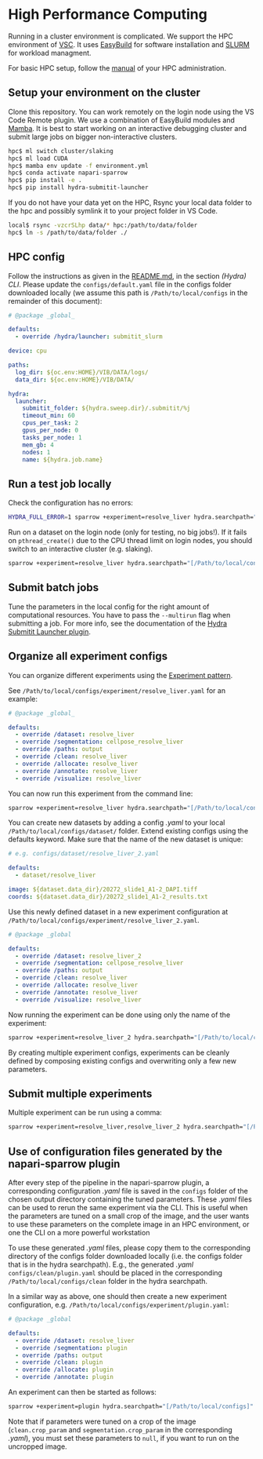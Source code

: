 # High Performance Computing

Running in a cluster environment is complicated.
We support the HPC environment of [VSC](https://www.ugent.be/hpc/en).
It uses [EasyBuild](https://docs.easybuild.io/en/latest/) for software installation and [SLURM](https://slurm.schedmd.com/documentation.html) for workload managment.

For basic HPC setup, follow the [manual](https://www.ugent.be/hpc/en/support/documentation.htm) of your HPC administration.

## Setup your environment on the cluster

Clone this repository. You can work remotely on the login node using the VS Code Remote plugin.
We use a combination of EasyBuild modules and [Mamba](https://github.com/conda-forge/miniforge).
It is best to start working on an interactive debugging cluster and submit large jobs on bigger non-interactive clusters.

```bash
hpc$ ml switch cluster/slaking
hpc$ ml load CUDA
hpc$ mamba env update -f environment.yml
hpc$ conda activate napari-sparrow
hpc$ pip install -e .
hpc$ pip install hydra-submitit-launcher
```

If you do not have your data yet on the HPC, Rsync your local data folder to the hpc and possibly symlink it to your project folder in VS Code.
```bash
local$ rsync -vzcrSLhp data/* hpc:/path/to/data/folder
hpc$ ln -s /path/to/data/folder ./
```

## HPC config

Follow the instructions as given in the [README.md](../README.md), in the section *(Hydra) CLI*. Please update the `configs/default.yaml` file in the configs folder downloaded locally (we assume this path is `/Path/to/local/configs` in the remainder of this document):


```yaml
# @package _global_

defaults:
  - override /hydra/launcher: submitit_slurm

device: cpu

paths:
  log_dir: ${oc.env:HOME}/VIB/DATA/logs/
  data_dir: ${oc.env:HOME}/VIB/DATA/

hydra:
  launcher:
    submitit_folder: ${hydra.sweep.dir}/.submitit/%j
    timeout_min: 60
    cpus_per_task: 2
    gpus_per_node: 0
    tasks_per_node: 1
    mem_gb: 4
    nodes: 1
    name: ${hydra.job.name}
```

## Run a test job locally

Check the configuration has no errors:
```bash
HYDRA_FULL_ERROR=1 sparrow +experiment=resolve_liver hydra.searchpath="[/Path/to/local/configs]" task_name=results_sparrow --cfg job
```

Run on a dataset on the login node (only for testing, no big jobs!).
If it fails on `pthread_create()` due to the CPU thread limit on login nodes, you should switch to an interactive cluster (e.g. slaking).

```bash
sparrow +experiment=resolve_liver hydra.searchpath="[/Path/to/local/configs]" task_name=results_sparrow  --multirun
```

## Submit batch jobs

Tune the parameters in the local config for the right amount of computational resources.
You have to pass the `--multirun` flag when submitting a job. For more info, see the documentation of the [Hydra Submitit Launcher plugin](https://hydra.cc/docs/plugins/submitit_launcher/).


## Organize all experiment configs

You can organize different experiments using the [Experiment pattern](https://hydra.cc/docs/patterns/configuring_experiments/).

See `/Path/to/local/configs/experiment/resolve_liver.yaml` for an example:

```yaml
# @package _global_

defaults:
  - override /dataset: resolve_liver
  - override /segmentation: cellpose_resolve_liver
  - override /paths: output
  - override /clean: resolve_liver
  - override /allocate: resolve_liver
  - override /annotate: resolve_liver
  - override /visualize: resolve_liver
```

You can now run this experiment from the command line:

```bash
sparrow +experiment=resolve_liver hydra.searchpath="[/Path/to/local/configs]" task_name=results_sparrow  --multirun
```


You can create new datasets by adding a config *.yaml* to your local `/Path/to/local/configs/dataset/` folder. Extend existing configs using the defaults keyword. Make sure that the name of the new dataset is unique:

```yaml
# e.g. configs/dataset/resolve_liver_2.yaml

defaults:
  - dataset/resolve_liver

image: ${dataset.data_dir}/20272_slide1_A1-2_DAPI.tiff
coords: ${dataset.data_dir}/20272_slide1_A1-2_results.txt
```

Use this newly defined dataset in a new experiment configuration at `/Path/to/local/configs/experiment/resolve_liver_2.yaml`.

```yaml
# @package _global

defaults:
  - override /dataset: resolve_liver_2
  - override /segmentation: cellpose_resolve_liver
  - override /paths: output
  - override /clean: resolve_liver
  - override /allocate: resolve_liver
  - override /annotate: resolve_liver
  - override /visualize: resolve_liver
```

Now running the experiment can be done using only the name of the experiment:

```bash
sparrow +experiment=resolve_liver_2 hydra.searchpath="[/Path/to/local/configs]" task_name=results_sparrow  --multirun
```

By creating multiple experiment configs, experiments can be cleanly defined by composing existing configs and overwriting only a few new parameters.

## Submit multiple experiments

Multiple experiment can be run using a comma:

```bash
sparrow +experiment=resolve_liver,resolve_liver_2 hydra.searchpath="[/Path/to/local/configs]" task_name=results_sparrow  --multirun
```

## Use of configuration files generated by the napari-sparrow plugin

After every step of the pipeline in the napari-sparrow plugin, a corresponding configuration *.yaml* file is saved in the `configs` folder of the chosen output directory containing the tuned parameters. These *.yaml* files can be used to rerun the same experiment via the CLI. This is useful when the parameters are tuned on a small crop of the image, and the user wants to use these parameters on the complete image in an HPC environment, or one the CLI on a more powerful workstation

To use these generated *.yaml* files, please copy them to the corresponding directory of the configs folder downloaded locally (i.e. the configs folder that is in the hydra searchpath). E.g., the generated *.yaml* `configs/clean/plugin.yaml` should be placed in the corresponding `/Path/to/local/configs/clean` folder in the hydra searchpath. 

In a similar way as above, one should then create a new experiment configuration, e.g. `/Path/to/local/configs/experiment/plugin.yaml`:

```yaml
# @package _global

defaults:
  - override /dataset: resolve_liver
  - override /segmentation: plugin
  - override /paths: output
  - override /clean: plugin
  - override /allocate: plugin
  - override /annotate: plugin
```

An experiment can then be started as follows:

```bash
sparrow +experiment=plugin hydra.searchpath="[/Path/to/local/configs]" task_name=results_sparrow  --multirun
```

Note that if parameters were tuned on a crop of the image (`clean.crop_param` and `segmentation.crop_param` in the corresponding *.yaml*), you must set these parameters to `null`, if you want to run on the uncropped image.